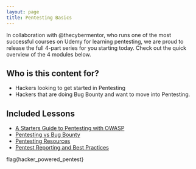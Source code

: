 ```yaml
---
layout: page
title: Pentesting Basics
---
```


In collaboration with @thecybermentor, who runs one of the most successful courses on Udemy for learning pentesting, we are proud to release the full 4-part series for you starting today. Check out the quick overview of the 4 modules below. 


## Who is this content for?
- Hackers looking to get started in Pentesting
- Hackers that are doing Bug Bounty and want to move into Pentesting.

## Included Lessons
- [A Starters Guide to Pentesting with OWASP](/sessions/pentest_owasp)
- [Pentesting vs Bug Bounty](/sessions/pentest_vs_bug_bounty)
- [Pentesting Resources](/sessions/pentest_resources)
- [Pentest Reporting and Best Practices](/sessions/pentest_reporting)

flag{hacker_powered_pentest}